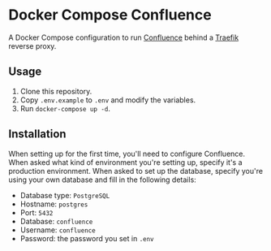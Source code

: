 # Docker Compose Confluence

A Docker Compose configuration to run [Confluence](https://www.atlassian.com/software/confluence) behind a [Traefik](https://traefik.io/) reverse proxy.

## Usage

1. Clone this repository.
2. Copy `.env.example` to `.env` and modify the variables.
3. Run `docker-compose up -d`.

## Installation

When setting up for the first time, you'll need to configure Confluence. When asked what kind of environment you're setting up, specify it's a production environment. When asked to set up the database, specify you're using your own database and fill in the following details:
- Database type: `PostgreSQL`
- Hostname: `postgres`
- Port: `5432`
- Database: `confluence`
- Username: `confluence`
- Password: the password you set in `.env`

